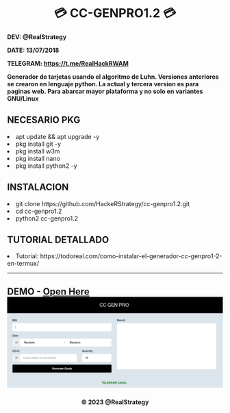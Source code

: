<h1 align='center'>💳 CC-GENPRO1.2 💳 </h1>

<b>DEV: @RealStrategy</b>

<b>DATE: 13/07/2018</b>

<b>TELEGRAM: https://t.me/RealHackRWAM</b>

<b>Generador de tarjetas usando el algoritmo de Luhn. Versiones anteriores se crearon en lenguaje python. La actual y tercera version es para paginas web. Para abarcar mayor plataforma y no solo en variantes GNU/Linux </b>

<h2>NECESARIO PKG</h2>
<li>apt update && apt upgrade -y </lo>
<li>pkg install git -y </lo>
<li>pkg install w3m </lo>
<li>pkg install nano</lo>
<li>pkg install python2 -y</lo>

<h2>INSTALACION</h2>
<li>git clone https://github.com/HackeRStrategy/cc-genpro1.2.git </lo>
<li>cd cc-genpro1.2 </lo>
<li>python2 cc-genpro1.2 </lo>

<h2>TUTORIAL DETALLADO</h2>
<li>Tutorial: https://todoreal.com/como-instalar-el-generador-cc-genpro1-2-en-termux/</lo>

***

DEMO - [Open Here](https://realstrategy.github.io/CC-GENPRO/)
![alt text](https://raw.githubusercontent.com/RealStrategy/realstrategy.github.io/main/CC-GENPROV1/ccgenpro.png)
---

<h4 align='center'> © 2023 @RealStrategy <h4>
